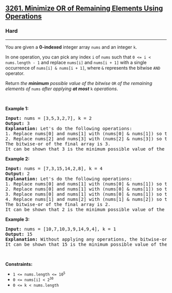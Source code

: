<h2><a href="https://leetcode.com/problems/minimize-or-of-remaining-elements-using-operations">3261. Minimize OR of Remaining Elements Using Operations</a></h2><h3>Hard</h3><hr><p>You are given a <strong>0-indexed</strong> integer array <code>nums</code> and an integer <code>k</code>.</p>

<p>In one operation, you can pick any index <code>i</code> of <code>nums</code> such that <code>0 &lt;= i &lt; nums.length - 1</code> and replace <code>nums[i]</code> and <code>nums[i + 1]</code> with a single occurrence of <code>nums[i] &amp; nums[i + 1]</code>, where <code>&amp;</code> represents the bitwise <code>AND</code> operator.</p>

<p>Return <em>the <strong>minimum</strong> possible value of the bitwise </em><code>OR</code><em> of the remaining elements of</em> <code>nums</code> <em>after applying <strong>at most</strong></em> <code>k</code> <em>operations</em>.</p>

<p>&nbsp;</p>
<p><strong class="example">Example 1:</strong></p>

<pre>
<strong>Input:</strong> nums = [3,5,3,2,7], k = 2
<strong>Output:</strong> 3
<strong>Explanation:</strong> Let&#39;s do the following operations:
1. Replace nums[0] and nums[1] with (nums[0] &amp; nums[1]) so that nums becomes equal to [1,3,2,7].
2. Replace nums[2] and nums[3] with (nums[2] &amp; nums[3]) so that nums becomes equal to [1,3,2].
The bitwise-or of the final array is 3.
It can be shown that 3 is the minimum possible value of the bitwise OR of the remaining elements of nums after applying at most k operations.</pre>

<p><strong class="example">Example 2:</strong></p>

<pre>
<strong>Input:</strong> nums = [7,3,15,14,2,8], k = 4
<strong>Output:</strong> 2
<strong>Explanation:</strong> Let&#39;s do the following operations:
1. Replace nums[0] and nums[1] with (nums[0] &amp; nums[1]) so that nums becomes equal to [3,15,14,2,8]. 
2. Replace nums[0] and nums[1] with (nums[0] &amp; nums[1]) so that nums becomes equal to [3,14,2,8].
3. Replace nums[0] and nums[1] with (nums[0] &amp; nums[1]) so that nums becomes equal to [2,2,8].
4. Replace nums[1] and nums[2] with (nums[1] &amp; nums[2]) so that nums becomes equal to [2,0].
The bitwise-or of the final array is 2.
It can be shown that 2 is the minimum possible value of the bitwise OR of the remaining elements of nums after applying at most k operations.
</pre>

<p><strong class="example">Example 3:</strong></p>

<pre>
<strong>Input:</strong> nums = [10,7,10,3,9,14,9,4], k = 1
<strong>Output:</strong> 15
<strong>Explanation:</strong> Without applying any operations, the bitwise-or of nums is 15.
It can be shown that 15 is the minimum possible value of the bitwise OR of the remaining elements of nums after applying at most k operations.
</pre>

<p>&nbsp;</p>
<p><strong>Constraints:</strong></p>

<ul>
	<li><code>1 &lt;= nums.length &lt;= 10<sup>5</sup></code></li>
	<li><code>0 &lt;= nums[i] &lt; 2<sup>30</sup></code></li>
	<li><code>0 &lt;= k &lt; nums.length</code></li>
</ul>
